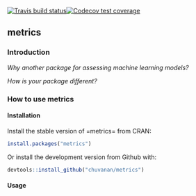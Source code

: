 

[![Travis build status](https://travis-ci.org/chuvanan/metrics.svg?branch=master)](https://travis-ci.org/chuvanan/metrics)[![Codecov test coverage](https://codecov.io/gh/chuvanan/metrics/branch/master/graph/badge.svg)](https://codecov.io/gh/chuvanan/metrics?branch=master)

## metrics

### Introduction

*Why another package for assessing machine learning models?*




*How is your package different?*


### How to use metrics

#### Installation

Install the stable version of =metrics= from CRAN:

``` r
install.packages("metrics")
```


Or install the development version from Github with:

``` r
devtools::install_github("chuvanan/metrics")
```

#### Usage
